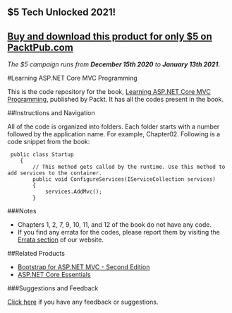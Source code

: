 ## $5 Tech Unlocked 2021!
[Buy and download this product for only $5 on PacktPub.com](https://www.packtpub.com/)
-----
*The $5 campaign         runs from __December 15th 2020__ to __January 13th 2021.__*

#Learning ASP.NET Core MVC Programming

This is the code repository for the book, [Learning ASP.NET Core MVC Programming](https://www.packtpub.com/application-development/learning-aspnet-core-mvc-programming?utm_source=github&utm_campaign=9781786463838&utm_medium=repository), published by Packt. It has all the codes present in the book.

##Instructions and Navigation

All of the code is organized into folders. Each folder starts with a number followed by the application name. For example, Chapter02. Following is a code snippet from the book:
```
 public class Startup
    {
        // This method gets called by the runtime. Use this method to add services to the container.
        public void ConfigureServices(IServiceCollection services)
        {
            services.AddMvc();
        }

```
###Notes
* Chapters 1, 2, 7, 9, 10, 11, and 12 of the book do not have any code.
* If you find any errata for the codes, please report them by visiting the [Errata section](http://www.packtpub.com/submit-errata) of our website.

##Related Products

* [Bootstrap for ASP.NET MVC - Second Edition](https://www.packtpub.com/web-development/bootstrap-aspnet-mvc-second-edition?utm_source=github&utm_campaign=9781785889479&utm_medium=repository)
* [ASP.NET Core Essentials](https://www.packtpub.com/web-development/aspnet-core-essentials?utm_source=github&utm_campaign=9781785889158&utm_medium=repository)

###Suggestions and Feedback

[Click here](https://docs.google.com/forms/d/e/1FAIpQLSe5qwunkGf6PUvzPirPDtuy1Du5Rlzew23UBp2S-P3wB-GcwQ/viewform) if you have any feedback or suggestions.
